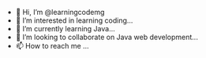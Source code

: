 - 👋 Hi, I’m @learningcodemg
- 👀 I’m interested in learning coding...
- 🌱 I’m currently learning Java...
- 💞️ I’m looking to collaborate on Java web development...
- 📫 How to reach me ...

<!---
learningcodemg/learningcodemg is a ✨ special ✨ repository because its `README.md` (this file) appears on your GitHub profile.
You can click the Preview link to take a look at your changes.
--->

